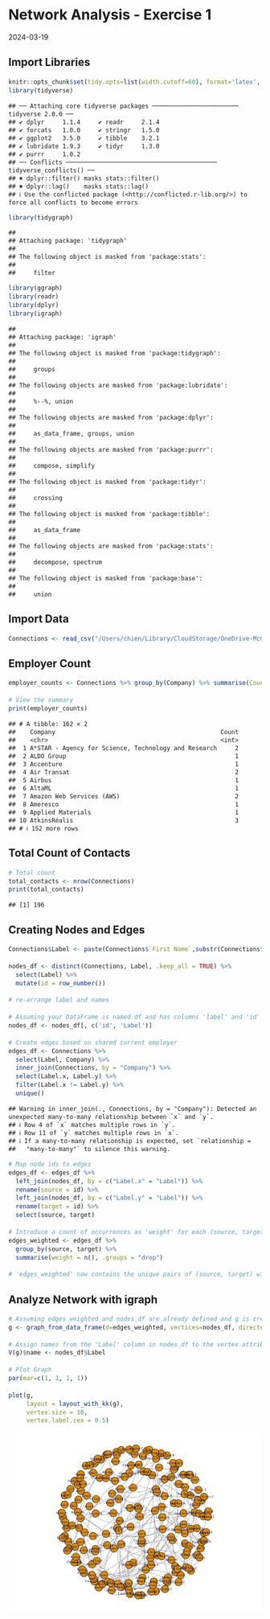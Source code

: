 Network Analysis - Exercise 1
================
2024-03-19

## Import Libraries

``` r
knitr::opts_chunk$set(tidy.opts=list(width.cutoff=60), format='latex', echo=TRUE)
library(tidyverse)
```

    ## ── Attaching core tidyverse packages ──────────────────────── tidyverse 2.0.0 ──
    ## ✔ dplyr     1.1.4     ✔ readr     2.1.4
    ## ✔ forcats   1.0.0     ✔ stringr   1.5.0
    ## ✔ ggplot2   3.5.0     ✔ tibble    3.2.1
    ## ✔ lubridate 1.9.3     ✔ tidyr     1.3.0
    ## ✔ purrr     1.0.2     
    ## ── Conflicts ────────────────────────────────────────── tidyverse_conflicts() ──
    ## ✖ dplyr::filter() masks stats::filter()
    ## ✖ dplyr::lag()    masks stats::lag()
    ## ℹ Use the conflicted package (<http://conflicted.r-lib.org/>) to force all conflicts to become errors

``` r
library(tidygraph)
```

    ## 
    ## Attaching package: 'tidygraph'
    ## 
    ## The following object is masked from 'package:stats':
    ## 
    ##     filter

``` r
library(ggraph)
library(readr)
library(dplyr)
library(igraph)
```

    ## 
    ## Attaching package: 'igraph'
    ## 
    ## The following object is masked from 'package:tidygraph':
    ## 
    ##     groups
    ## 
    ## The following objects are masked from 'package:lubridate':
    ## 
    ##     %--%, union
    ## 
    ## The following objects are masked from 'package:dplyr':
    ## 
    ##     as_data_frame, groups, union
    ## 
    ## The following objects are masked from 'package:purrr':
    ## 
    ##     compose, simplify
    ## 
    ## The following object is masked from 'package:tidyr':
    ## 
    ##     crossing
    ## 
    ## The following object is masked from 'package:tibble':
    ## 
    ##     as_data_frame
    ## 
    ## The following objects are masked from 'package:stats':
    ## 
    ##     decompose, spectrum
    ## 
    ## The following object is masked from 'package:base':
    ## 
    ##     union

## Import Data

``` r
Connections <- read_csv("/Users/chien/Library/CloudStorage/OneDrive-McGillUniversity/5d_Network_Analysis/Exercise1/Connections.csv", skip = 2, show_col_types=FALSE)
```

## Employer Count

``` r
employer_counts <- Connections %>% group_by(Company) %>% summarise(Count = n())

# View the summary
print(employer_counts)
```

    ## # A tibble: 162 × 2
    ##    Company                                              Count
    ##    <chr>                                                <int>
    ##  1 A*STAR - Agency for Science, Technology and Research     2
    ##  2 ALDO Group                                               1
    ##  3 Accenture                                                1
    ##  4 Air Transat                                              2
    ##  5 Airbus                                                   1
    ##  6 AltaML                                                   1
    ##  7 Amazon Web Services (AWS)                                2
    ##  8 Ameresco                                                 1
    ##  9 Applied Materials                                        1
    ## 10 AtkinsRéalis                                             3
    ## # ℹ 152 more rows

## Total Count of Contacts

``` r
# Total count
total_contacts <- nrow(Connections)
print(total_contacts)
```

    ## [1] 196

## Creating Nodes and Edges

``` r
Connections$Label <- paste(Connections$`First Name`,substr(Connections$`Last Name`, 1, 1), sep = " ")

nodes_df <- distinct(Connections, Label, .keep_all = TRUE) %>%
  select(Label) %>%
  mutate(id = row_number())

# re-arrange label and names

# Assuming your DataFrame is named df and has columns 'label' and 'id'
nodes_df <- nodes_df[, c('id', 'Label')]

# Create edges based on shared current employer
edges_df <- Connections %>%
  select(Label, Company) %>%
  inner_join(Connections, by = "Company") %>%
  select(Label.x, Label.y) %>%
  filter(Label.x != Label.y) %>%
  unique()
```

    ## Warning in inner_join(., Connections, by = "Company"): Detected an unexpected many-to-many relationship between `x` and `y`.
    ## ℹ Row 4 of `x` matches multiple rows in `y`.
    ## ℹ Row 11 of `y` matches multiple rows in `x`.
    ## ℹ If a many-to-many relationship is expected, set `relationship =
    ##   "many-to-many"` to silence this warning.

``` r
# Map node ids to edges
edges_df <- edges_df %>%
  left_join(nodes_df, by = c("Label.x" = "Label")) %>%
  rename(source = id) %>%
  left_join(nodes_df, by = c("Label.y" = "Label")) %>%
  rename(target = id) %>%
  select(source, target)

# Introduce a count of occurrences as 'weight' for each (source, target) pair
edges_weighted <- edges_df %>%
  group_by(source, target) %>%
  summarise(weight = n(), .groups = "drop")

# 'edges_weighted' now contains the unique pairs of (source, target) with their weights
```

## Analyze Network with igraph

``` r
# Assuming edges_weighted and nodes_df are already defined and g is created
g <- graph_from_data_frame(d=edges_weighted, vertices=nodes_df, directed=FALSE)

# Assign names from the 'Label' column in nodes_df to the vertex attribute 'name'
V(g)$name <- nodes_df$Label

# Plot Graph
par(mar=c(1, 1, 1, 1))

plot(g,
     layout = layout_with_kk(g),
     vertex.size = 10,
     vertex.label.cex = 0.5)
```

![](https://github.com/ChienChen99/NetworkAnalytics/blob/main/igraph-1.png)<!-- -->

